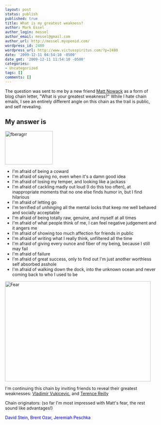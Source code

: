 ```yaml
---
layout: post
status: publish
published: true
title: What is my greatest weakness?
author: Mark Essel
author_login: messel
author_email: messel@gmail.com
author_url: http://messel.myopenid.com/
wordpress_id: 2480
wordpress_url: http://www.victusspiritus.com/?p=2480
date: '2009-12-11 04:54:10 -0500'
date_gmt: '2009-12-11 11:54:10 -0500'
categories:
- Uncategorized
tags: []
comments: []
---
```

<p>The question was sent to me by a new friend <a href="http://ihumanable.com/blog/2009/12/weakness/">Matt Nowack</a> as a form of blog chain letter, "What is your greatest weakness?" While I hate chain emails, I see an entirely different angle on this chain as the trail is public, and self revealing.</p>
<h2>My answer is</h2>
<p><img class="aligncenter size-full wp-image-2482" title="fberagrr" src="{{ site.url }}/assets/2009/12/fberagrr.gif" alt="fberagrr" width="157" height="110" /></p>
<ul>
<li>I'm afraid of being a coward</li>
<li>I'm afraid of saying no, even when it's a damn good idea</li>
<li>I'm afraid of losing my temper, and looking like a jackass</li>
<li>I'm afraid of cackling madly out loud (I do this too often), at inappropriate moments that no one else finds humor in, but I find hilarious</li>
<li>I'm afraid of letting go</li>
<li>I'm terrified of unhinging all the mental locks that keep me well behaved and socially acceptable</li>
<li>I'm afraid of being totally raw, genuine, and myself at all times</li>
<li>I'm afraid of what people think of me, I can feel negative judgement and it angers me</li>
<li>I'm afraid of showing too much affection for friends in public</li>
<li>I'm afraid of writing what I really think, unfiltered all the time</li>
<li>I'm afraid of giving every ounce and fiber of my being, because I still may fail</li>
<li>I'm afraid of failure</li>
<li>I'm afraid of great success, only to find out I'm just another worthless self absorbed asshole</li>
<li>I'm afraid of walking down the dock, into the unknown ocean and never coming back to who I used to be</li>
</ul>
<p><a href="http://www.stuckincustoms.com"><img class="aligncenter size-full wp-image-2481" title="Fear" src="{{ site.url }}/assets/2009/12/Fear.jpg" alt="Fear" width="480" height="330" /></a></p>
<p>I'm continuing this chain by inviting friends to reveal their greatest weaknesses: <a href="http://vukicevic.blogspot.com/">Vladimir Vukicevic</a>, and <a href="http://wolfsongs.com/2009/12/what-is-my-greatest-weakness/">Terence Reilly</a></p>
<p>Chain originators: (so far I'm most impressed with Matt's fear, the rest sound like advantages!)</p>
<p><a style="text-decoration: none; padding: 0px; margin: 0px;" onclick="javascript:pageTracker._trackPageview('/outgoing/www.made2mentor.com/2009/12/%E2%80%9Cwhat-is-your-biggest-weakness%E2%80%9D-the-classic-interview-question/');" href="http://www.made2mentor.com/2009/12/%E2%80%9Cwhat-is-your-biggest-weakness%E2%80%9D-the-classic-interview-question/"><span style="color: #0000ff;">David Stein</span></a><span style="color: #0000ff;">, </span><a style="text-decoration: none; padding: 0px; margin: 0px;" onclick="javascript:pageTracker._trackPageview('/outgoing/www.brentozar.com/archive/2009/12/what-is-your-biggest-weakness/');" href="http://www.brentozar.com/archive/2009/12/what-is-your-biggest-weakness/"><span style="color: #0000ff;">Brent Ozar</span></a><span style="color: #0000ff;">, </span><a style="text-decoration: none; padding: 0px; margin: 0px;" onclick="javascript:pageTracker._trackPageview('/outgoing/facility9.com/2009/12/09/what-is-your-biggest-weakness');" href="http://facility9.com/2009/12/09/what-is-your-biggest-weakness"><span style="color: #0000ff;">Jeremiah Peschka</span></a></p>
